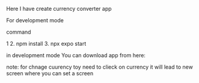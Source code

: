 Here I have create currency converter app

For development mode

command

1
2. npm install
3. npx expo start


in development mode 
You can download app from here:

note:
for chnage cuurency toy need to clieck on currency it will lead to new screen where you can set a screen
